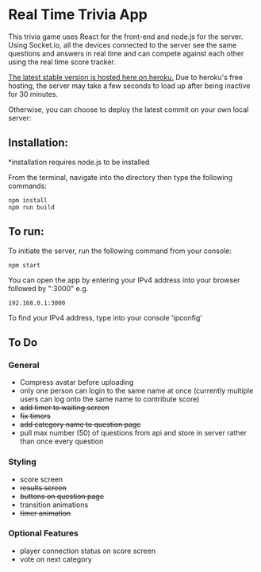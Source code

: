 # Real Time Trivia App

This trivia game uses React for the front-end and node.js for the server. Using Socket.io, all the devices connected to the server see the same questions and answers in real time and can compete against each other using the real time score tracker.

[The latest stable version is hosted here on heroku.](http://chiviha.herokuapp.com/ "live heroku app")
Due to heroku's free hosting, the server may take a few seconds to load up after being inactive for 30 minutes.

Otherwise, you can choose to deploy the latest commit on your own local server:

## Installation:

\*installation requires node.js to be installed

From the terminal, navigate into the directory then type the following commands:

```
npm install
npm run build
```

## To run:

To initiate the server, run the following command from your console:

```
npm start
```

You can open the app by entering your IPv4 address into your browser followed by ":3000" e.g.

```
192.168.0.1:3000
```

To find your IPv4 address, type into your console 'ipconfig'

## To Do

### General

- Compress avatar before uploading
- only one person can login to the same name at once (currently multiple users can log onto the same name to contribute score)
- ~~add timer to waiting screen~~
- ~~fix timers~~
- ~~add category name to question page~~
- pull max number (50) of questions from api and store in server rather than once every question

### Styling

- score screen
- ~~results screen~~
- ~~buttons on question page~~
- transition animations
- ~~timer animation~~

### Optional Features

- player connection status on score screen
- vote on next category
